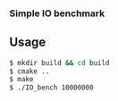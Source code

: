 ### Simple IO benchmark

## Usage
```bash
$ mkdir build && cd build
$ cmake ..
$ make
$ ./IO_bench 10000000
```
